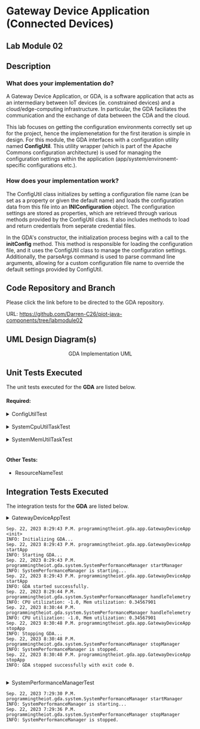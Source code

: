 # Gateway Device Application (Connected Devices)

## Lab Module 02

## Description
### What does your implementation do?
A Gateway Device Application, or GDA, is a software application that acts as an intermediary between IoT devices (ie. constrained devices) and a cloud/edge-computing infrastructure. In particular, the GDA faciliates the communication and the exchange of data between the CDA and the cloud.

This lab focuses on getting the configuration environments correctly set up for the project, hence the implemenetation for the first iteration is simple in design. For this module, the GDA interfaces with a configuration utility named <b>ConfigUtil</b>. This utility wrapper (which is part of the Apache Commons configuration architecture) is used for managing the configuration settings within the application (app/system/environemt-specific configurations etc.).

### How does your implementation work?

The ConfigUtil class initializes by setting a configuration file name (can be set as a property or given the default name) and loads the configuration data from this file into an <b>INIConfiguration</b> object. The configuration settings are stored as properties, which are retrieved through various methods provided by the ConfigUtil class. It also includes methods to load and return credentials from seperate credential files.

In the GDA's constructor, the initialization process begins with a call to the <b>initConfig</b> method. This method is responsible for loading the configuration file, and it uses the ConfigUtil class to manage the configuration settings. Additionally, the parseArgs command is used to parse command line arguments, allowing for a custom configuration file name to override the default settings provided by ConfigUtil.

## Code Repository and Branch
Please click the link before to be directed to the GDA repository.

URL: https://github.com/Darren-C26/piot-java-components/tree/labmodule02

## UML Design Diagram(s)

<p style="text-align: center;">GDA Implementation UML</p>

## Unit Tests Executed
The unit tests executed for the <b>GDA</b> are listed below.

#### Required:

<details close>
<summary>ConfigUtilTest</summary>

```
Sep. 22, 2023 7:02:11 P.M. programmingtheiot.common.ConfigUtil getCredentials
INFO: Successfully loaded credentials from file: ./src/test/java/programmingtheiot/part01/unit/common/DummyCredFile.props
```
</details>
<br>

<details close>
<summary>SystemCpuUtilTaskTest</summary>

```
Sep. 22, 2023 7:56:50 P.M. programmingtheiot.part01.unit.system.SystemCpuUtilTaskTest testGetTelemetryValue
INFO: Test 1: CPU Util not supported on this OS: -1.0
Sep. 22, 2023 7:56:50 P.M. programmingtheiot.part01.unit.system.SystemCpuUtilTaskTest testGetTelemetryValue
INFO: Test 2: CPU Util not supported on this OS: -1.0
Sep. 22, 2023 7:56:50 P.M. programmingtheiot.part01.unit.system.SystemCpuUtilTaskTest testGetTelemetryValue
INFO: Test 3: CPU Util not supported on this OS: -1.0
Sep. 22, 2023 7:56:50 P.M. programmingtheiot.part01.unit.system.SystemCpuUtilTaskTest testGetTelemetryValue
INFO: Test 4: CPU Util not supported on this OS: -1.0
Sep. 22, 2023 7:56:50 P.M. programmingtheiot.part01.unit.system.SystemCpuUtilTaskTest testGetTelemetryValue
INFO: Test 5: CPU Util not supported on this OS: -1.0
```
</details>
<br>

<details close>
<summary>SystemMemUtilTaskTest</summary>

```
Sep. 22, 2023 8:03:37 P.M. programmingtheiot.part01.unit.system.SystemMemUtilTaskTest testGetTelemetryValue
INFO: Test 1: Memory Util: 0.19753087
Sep. 22, 2023 8:03:37 P.M. programmingtheiot.part01.unit.system.SystemMemUtilTaskTest testGetTelemetryValue
INFO: Test 2: Memory Util: 0.19753087
Sep. 22, 2023 8:03:37 P.M. programmingtheiot.part01.unit.system.SystemMemUtilTaskTest testGetTelemetryValue
INFO: Test 3: Memory Util: 0.19753087
Sep. 22, 2023 8:03:37 P.M. programmingtheiot.part01.unit.system.SystemMemUtilTaskTest testGetTelemetryValue
INFO: Test 4: Memory Util: 0.19753087
Sep. 22, 2023 8:03:37 P.M. programmingtheiot.part01.unit.system.SystemMemUtilTaskTest testGetTelemetryValue
INFO: Test 5: Memory Util: 0.19753087
```
</details>
<br>

#### Other Tests:
 - ResourceNameTest


## Integration Tests Executed
The integration tests for the <b>GDA</b> are listed below.

<details close>
<summary>GatewayDeviceAppTest<summary>

```
Sep. 22, 2023 8:29:43 P.M. programmingtheiot.gda.app.GatewayDeviceApp <init>
INFO: Initializing GDA...
Sep. 22, 2023 8:29:43 P.M. programmingtheiot.gda.app.GatewayDeviceApp startApp
INFO: Starting GDA...
Sep. 22, 2023 8:29:43 P.M. programmingtheiot.gda.system.SystemPerformanceManager startManager
INFO: SystemPerformanceManager is starting...
Sep. 22, 2023 8:29:43 P.M. programmingtheiot.gda.app.GatewayDeviceApp startApp
INFO: GDA started successfully.
Sep. 22, 2023 8:29:44 P.M. programmingtheiot.gda.system.SystemPerformanceManager handleTelemetry
INFO: CPU utilization: -1.0, Mem utilization: 0.34567901
Sep. 22, 2023 8:30:44 P.M. programmingtheiot.gda.system.SystemPerformanceManager handleTelemetry
INFO: CPU utilization: -1.0, Mem utilization: 0.34567901
Sep. 22, 2023 8:30:48 P.M. programmingtheiot.gda.app.GatewayDeviceApp stopApp
INFO: Stopping GDA...
Sep. 22, 2023 8:30:48 P.M. programmingtheiot.gda.system.SystemPerformanceManager stopManager
INFO: SystemPerformanceManager is stopped.
Sep. 22, 2023 8:30:48 P.M. programmingtheiot.gda.app.GatewayDeviceApp stopApp
INFO: GDA stopped successfully with exit code 0.
```
</details>

<br>

<details close>
<summary>SystemPerformanceManagerTest<summary>

```
Sep. 22, 2023 7:29:30 P.M. programmingtheiot.gda.system.SystemPerformanceManager startManager
INFO: SystemPerformanceManager is starting...
Sep. 22, 2023 7:29:36 P.M. programmingtheiot.gda.system.SystemPerformanceManager stopManager
INFO: SystemPerformanceManager is stopped.
```
</details>